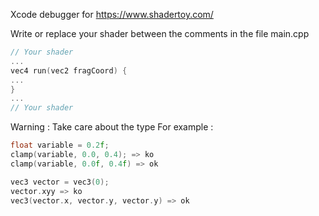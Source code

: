 Xcode debugger for https://www.shadertoy.com/

Write or replace your shader between the comments in the file main.cpp

```cpp
// Your shader
...
vec4 run(vec2 fragCoord) {
...
}
...
// Your shader
```

Warning :
Take care about the type 
For example :
```cpp
float variable = 0.2f;
clamp(variable, 0.0, 0.4); => ko
clamp(variable, 0.0f, 0.4f) => ok
```

```cpp
vec3 vector = vec3(0);
vector.xyy => ko
vec3(vector.x, vector.y, vector.y) => ok
```

